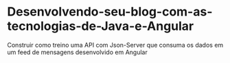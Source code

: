 # Desenvolvendo-seu-blog-com-as-tecnologias-de-Java-e-Angular
Construir como treino uma API com Json-Server que consuma os dados em um feed de mensagens desenvolvido em Angular
